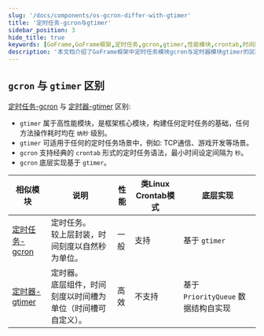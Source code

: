 ```yaml
---
slug: '/docs/components/os-gcron-differ-with-gtimer'
title: '定时任务-gcron与gtimer'
sidebar_position: 3
hide_title: true
keywords: [GoFrame,GoFrame框架,定时任务,gcron,gtimer,性能模块,crontab,时间间隔,TCP通信,游戏开发]
description: '本文档介绍了GoFrame框架中定时任务模块gcron与定时器模块gtimer的区别。gtimer是高性能模块，适用于各种定时任务场景，包括TCP通信和游戏开发。gcron支持crontab语法，基于gtimer实现，为用户提供了便捷的定时任务管理方式。'
---
```


## `gcron` 与 `gtimer` 区别

[定时任务-gcron](定时任务-gcron.md) 与 [定时器-gtimer](../定时器-gtimer/定时器-gtimer.md) 区别:

- `gtimer` 属于高性能模块，是框架核心模块，构建任何定时任务的基础，任何方法操作耗时均在 `纳秒` 级别。
- `gtimer` 可适用于任何的定时任务场景中，例如: TCP通信、游戏开发等场景。
- `gcron` 支持经典的 `crontab` 形式的定时任务语法，最小时间设定间隔为 `秒`。
- `gcron` 底层实现基于 `gtimer`。

| 相似模块 | 说明 | 性能 | 类Linux Crontab模式 | 底层实现 |
| --- | --- | --- | --- | --- |
| [定时任务-gcron](定时任务-gcron.md) | 定时任务。<br />较上层封装，时间刻度以自然秒为单位。 | 一般 | 支持 | 基于 `gtimer` |
| [定时器-gtimer](../定时器-gtimer/定时器-gtimer.md) | 定时器。<br />底层组件，时间刻度以时间槽为单位（时间槽可自定义）。 | 高效 | 不支持 | 基于 `PriorityQueue` 数据结构自实现 |